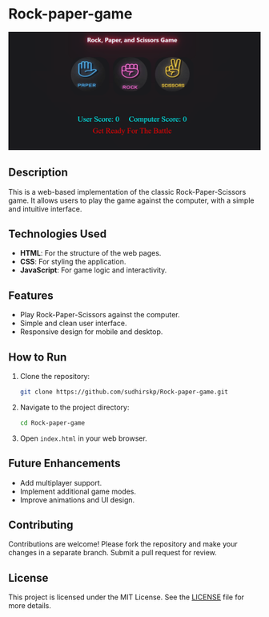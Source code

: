 # Rock-paper-game

![screenshot](Screenshot.png)

## Description
This is a web-based implementation of the classic Rock-Paper-Scissors game. It allows users to play the game against the computer, with a simple and intuitive interface.

## Technologies Used
- **HTML**: For the structure of the web pages.
- **CSS**: For styling the application.
- **JavaScript**: For game logic and interactivity.

## Features
- Play Rock-Paper-Scissors against the computer.
- Simple and clean user interface.
- Responsive design for mobile and desktop.

## How to Run
1. Clone the repository:
    ```bash
    git clone https://github.com/sudhirskp/Rock-paper-game.git
    ```
2. Navigate to the project directory:
    ```bash
    cd Rock-paper-game
    ```
3. Open `index.html` in your web browser.

## Future Enhancements
- Add multiplayer support.
- Implement additional game modes.
- Improve animations and UI design.

## Contributing
Contributions are welcome! Please fork the repository and make your changes in a separate branch. Submit a pull request for review.

## License
This project is licensed under the MIT License. See the [LICENSE](LICENSE) file for more details.
